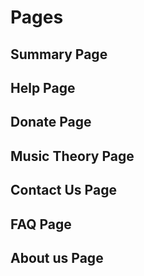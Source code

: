 # Pages
## Summary Page
## Help Page
## Donate Page
## Music Theory Page
## Contact Us Page
## FAQ Page
## About us Page
